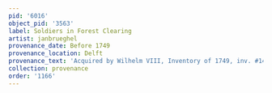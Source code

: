 ```yaml
---
pid: '6016'
object_pid: '3563'
label: Soldiers in Forest Clearing
artist: janbrueghel
provenance_date: Before 1749
provenance_location: Delft
provenance_text: 'Acquired by Wilhelm VIII, Inventory of 1749, inv. #149'
collection: provenance
order: '1166'
---
```

